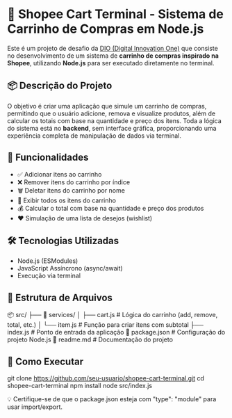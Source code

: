 # 🛒 Shopee Cart Terminal - Sistema de Carrinho de Compras em Node.js

Este é um projeto de desafio da [DIO (Digital Innovation One)](https://www.dio.me/) que consiste no desenvolvimento de um sistema de **carrinho de compras inspirado na Shopee**, utilizando **Node.js** para ser executado diretamente no terminal.

## 📦 Descrição do Projeto

O objetivo é criar uma aplicação que simule um carrinho de compras, permitindo que o usuário adicione, remova e visualize produtos, além de calcular os totais com base na quantidade e preço dos itens. Toda a lógica do sistema está no **backend**, sem interface gráfica, proporcionando uma experiência completa de manipulação de dados via terminal.

## 🚀 Funcionalidades

- ✅ Adicionar itens ao carrinho
- ❌ Remover itens do carrinho por índice
- 🗑️ Deletar itens do carrinho por nome
- 📜 Exibir todos os itens do carrinho
- 💰 Calcular o total com base na quantidade e preço dos produtos
- ❤️ Simulação de uma lista de desejos (wishlist)

## 🛠️ Tecnologias Utilizadas

- Node.js (ESModules)
- JavaScript Assíncrono (async/await)
- Execução via terminal

## 📁 Estrutura de Arquivos

📦 src/
├── 📁 services/
│ ├── cart.js # Lógica do carrinho (add, remove, total, etc.)
│ └── item.js # Função para criar itens com subtotal
├── index.js # Ponto de entrada da aplicação
📄 package.json # Configuração do projeto Node.js
📄 readme.md # Documentação do projeto

## 🧪 Como Executar

git clone https://github.com/seu-usuario/shopee-cart-terminal.git
cd shopee-cart-terminal
npm install
node src/index.js

💡 Certifique-se de que o package.json esteja com "type": "module" para usar import/export.
